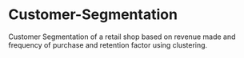 # Customer-Segmentation
Customer Segmentation of a retail shop based on revenue made and frequency of purchase and retention factor using clustering.
